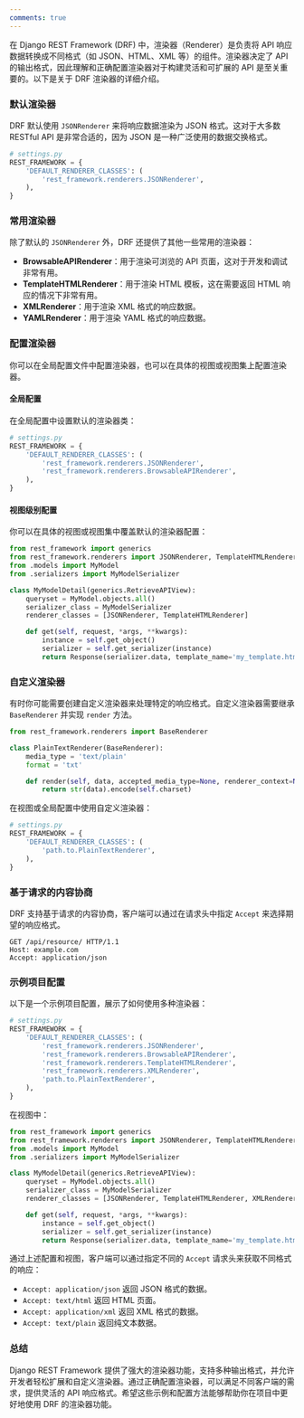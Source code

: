 ```yaml
---
comments: true
---
```


在 Django REST Framework (DRF) 中，渲染器（Renderer）是负责将 API 响应数据转换成不同格式（如 JSON、HTML、XML 等）的组件。渲染器决定了 API 的输出格式，因此理解和正确配置渲染器对于构建灵活和可扩展的 API 是至关重要的。以下是关于 DRF 渲染器的详细介绍。

### 默认渲染器

DRF 默认使用 `JSONRenderer` 来将响应数据渲染为 JSON 格式。这对于大多数 RESTful API 是非常合适的，因为 JSON 是一种广泛使用的数据交换格式。

```python
# settings.py
REST_FRAMEWORK = {
    'DEFAULT_RENDERER_CLASSES': (
        'rest_framework.renderers.JSONRenderer',
    ),
}
```

### 常用渲染器

除了默认的 `JSONRenderer` 外，DRF 还提供了其他一些常用的渲染器：

- **BrowsableAPIRenderer**：用于渲染可浏览的 API 页面，这对于开发和调试非常有用。
- **TemplateHTMLRenderer**：用于渲染 HTML 模板，这在需要返回 HTML 响应的情况下非常有用。
- **XMLRenderer**：用于渲染 XML 格式的响应数据。
- **YAMLRenderer**：用于渲染 YAML 格式的响应数据。

### 配置渲染器

你可以在全局配置文件中配置渲染器，也可以在具体的视图或视图集上配置渲染器。

#### 全局配置

在全局配置中设置默认的渲染器类：

```python
# settings.py
REST_FRAMEWORK = {
    'DEFAULT_RENDERER_CLASSES': (
        'rest_framework.renderers.JSONRenderer',
        'rest_framework.renderers.BrowsableAPIRenderer',
    ),
}
```

#### 视图级别配置

你可以在具体的视图或视图集中覆盖默认的渲染器配置：

```python
from rest_framework import generics
from rest_framework.renderers import JSONRenderer, TemplateHTMLRenderer
from .models import MyModel
from .serializers import MyModelSerializer

class MyModelDetail(generics.RetrieveAPIView):
    queryset = MyModel.objects.all()
    serializer_class = MyModelSerializer
    renderer_classes = [JSONRenderer, TemplateHTMLRenderer]

    def get(self, request, *args, **kwargs):
        instance = self.get_object()
        serializer = self.get_serializer(instance)
        return Response(serializer.data, template_name='my_template.html')
```

### 自定义渲染器

有时你可能需要创建自定义渲染器来处理特定的响应格式。自定义渲染器需要继承 `BaseRenderer` 并实现 `render` 方法。

```python
from rest_framework.renderers import BaseRenderer

class PlainTextRenderer(BaseRenderer):
    media_type = 'text/plain'
    format = 'txt'

    def render(self, data, accepted_media_type=None, renderer_context=None):
        return str(data).encode(self.charset)
```

在视图或全局配置中使用自定义渲染器：

```python
# settings.py
REST_FRAMEWORK = {
    'DEFAULT_RENDERER_CLASSES': (
        'path.to.PlainTextRenderer',
    ),
}
```

### 基于请求的内容协商

DRF 支持基于请求的内容协商，客户端可以通过在请求头中指定 `Accept` 来选择期望的响应格式。

```http
GET /api/resource/ HTTP/1.1
Host: example.com
Accept: application/json
```

### 示例项目配置

以下是一个示例项目配置，展示了如何使用多种渲染器：

```python
# settings.py
REST_FRAMEWORK = {
    'DEFAULT_RENDERER_CLASSES': (
        'rest_framework.renderers.JSONRenderer',
        'rest_framework.renderers.BrowsableAPIRenderer',
        'rest_framework.renderers.TemplateHTMLRenderer',
        'rest_framework.renderers.XMLRenderer',
        'path.to.PlainTextRenderer',
    ),
}
```

在视图中：

```python
from rest_framework import generics
from rest_framework.renderers import JSONRenderer, TemplateHTMLRenderer, XMLRenderer
from .models import MyModel
from .serializers import MyModelSerializer

class MyModelDetail(generics.RetrieveAPIView):
    queryset = MyModel.objects.all()
    serializer_class = MyModelSerializer
    renderer_classes = [JSONRenderer, TemplateHTMLRenderer, XMLRenderer]

    def get(self, request, *args, **kwargs):
        instance = self.get_object()
        serializer = self.get_serializer(instance)
        return Response(serializer.data, template_name='my_template.html')
```

通过上述配置和视图，客户端可以通过指定不同的 `Accept` 请求头来获取不同格式的响应：

- `Accept: application/json` 返回 JSON 格式的数据。
- `Accept: text/html` 返回 HTML 页面。
- `Accept: application/xml` 返回 XML 格式的数据。
- `Accept: text/plain` 返回纯文本数据。

### 总结

Django REST Framework 提供了强大的渲染器功能，支持多种输出格式，并允许开发者轻松扩展和自定义渲染器。通过正确配置渲染器，可以满足不同客户端的需求，提供灵活的 API 响应格式。希望这些示例和配置方法能够帮助你在项目中更好地使用 DRF 的渲染器功能。
